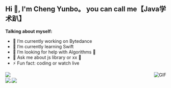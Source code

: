 
 ## Hi 👋, I'm Cheng Yunbo。 you can call me【Java学术趴】

**Talking about myself:**
- 🔭 I’m currently working on Bytedance
- 🌱 I’m currently learning Swift
- 🤔 I’m looking for help with Algorithms 🐶
- 💬 Ask me about js library or xx 🥺
- ⚡ Fun fact: coding or watch live

<img align="right" alt="GIF" src="https://media.giphy.com/media/GYtblmdLnemlO/giphy.gif" style="width=20px" />

<a href="https://github-readme-stats.vercel.app/api/wakatime?username=chengyunbo">
  <img align="center" src="https://github-readme-stats.vercel.app/api/wakatime?username=chengyunbo&layout=compact" />
</a> 
 <br>
<a href="https://github-readme-stats.vercel.app/api?cache_seconds=1800&username=yunbocheng">
  <img align="center" src="https://github-readme-stats.vercel.app/api?hide_title=true&cache_seconds=1800&username=Yunbocheng4379&hide_border=false&show_icons=true&include_all_commits=true&count_private=true&theme=buefy&locale=cn&line_height=20" />
</a>
<a href="https://github-readme-stats.vercel.app/api/top-langs/?layout=compact&username=yunbocheng">
  <img align="center" src="https://github-readme-stats.vercel.app/api/top-langs/?layout=compact&username=Yunbocheng4379&hide_title=true&hide_border=false&line_height=20&theme=flag-india&locale=cn" />
</a>




